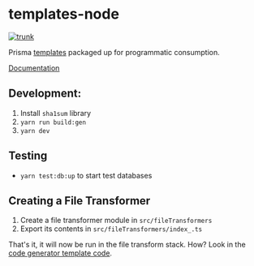 # templates-node

[![trunk](https://github.com/prisma/templates-node/actions/workflows/trunk.yml/badge.svg)](https://github.com/prisma/templates-node/actions/workflows/trunk.yml)

Prisma [templates](https://github.com/prisma/prisma-schema-examples) packaged up for programmatic consumption.

[Documentation](https://paka.dev/npm/@prisma/templates)

## Development:


1. Install `sha1sum` library
2. `yarn run build:gen`
3. `yarn dev`

## Testing

- `yarn test:db:up` to start test databases


## Creating a File Transformer

1. Create a file transformer module in `src/fileTransformers`
2. Export its contents in `src/fileTransformers/index_.ts` 

That's it, it will now be run in the file transform stack. How? Look in the [code generator template code](https://github.com/prisma/templates-node/blob/0eba1d714087a49bbb4674b51f8ad5fa8c8fecb3/generator/cli/generate-type-script.ts#L421-L426).
